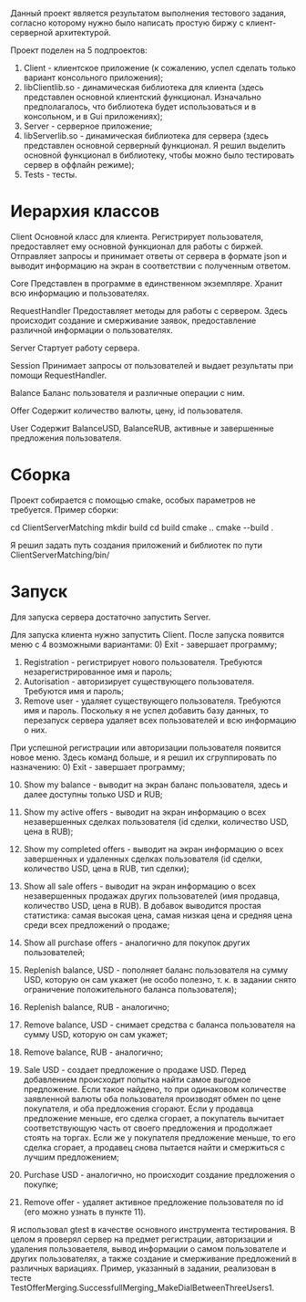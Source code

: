 Данный проект является результатом выполнения тестового задания, согласно которому нужно было написать простую биржу с клиент-серверной архитектурой.

Проект поделен на 5 подпроектов:
1) Client - клиентское приложение (к сожалению, успел сделать только вариант консольного приложения);
2) libClientlib.so - динамическая библиотека для клиента (здесь представлен основной клиентский функционал. Изначально предполагалось, что библиотека будет использоваться и в консольном, и в Gui приложениях);
3) Server - серверное приложение;
4) libServerlib.so - динамическая библиотека для сервера (здесь представлен основной серверный функционал. Я решил выделить основной функционал в библиотеку, чтобы можно было тестировать сервер в оффлайн режиме);
5) Tests - тесты.



# Иерархия классов

Client
Основной класс для клиента. Регистрирует пользователя, предоставляет ему основной функционал для работы с биржей. Отправляет запросы и принимает ответы от сервера в формате json и выводит информацию на экран в соответствии с полученным ответом.

Core
Представлен в программе в единственном экземпляре. Хранит всю информацию и пользователях.

RequestHandler
Предоставляет методы для работы с сервером. Здесь происходит создание и смерживание заявок, предоставление различной информации о пользователях.

Server
Стартует работу сервера.

Session
Принимает запросы от пользователей и выдает результаты при помощи RequestHandler.

Balance
Баланс пользователя и различные операции с ним.

Offer
Содержит количество валюты, цену, id пользователя.

User
Содержит BalanceUSD, BalanceRUB, активные и завершенные предложения пользователя.




# Сборка

Проект собирается с помощью cmake, особых параметров не требуется. Пример сборки:

 cd ClientServerMatching
 mkdir build 
 cd build 
 cmake .. 
 cmake --build . 

Я решил задать путь создания приложений и библиотек по пути ClientServerMatching/bin/



# Запуск

Для запуска сервера достаточно запустить Server.

Для запуска клиента нужно запустить Client. После запуска появится меню с 4 возможными вариантами:
0) Exit - завершает программу;
1) Registration - регистрирует нового пользователя. Требуются незарегистрированное имя и пароль;
2) Autorisation - авторизирует существующего пользователя. Требуются имя и пароль;
3) Remove user - удаляет существующего пользователя. Требуются имя и пароль.
Поскольку я не успел добавить базу данных, то перезапуск сервера удаляет всех пользователей и всю информацию о них.

При успешной регистрации или авторизации пользователя появится новое меню. Здесь команд больше, и я решил их сгруппировать по назначению:
0) Exit - завершает программу;

10) Show my balance - выводит на экран баланс пользователя, здесь и далее доступны только USD и RUB;
11) Show my active offers - выводит на экран информацию о всех незавершенных сделках пользователя (id сделки, количество USD, цена в RUB);
12) Show my completed offers - выводит на экран информацию о всех завершенных и удаленных сделках пользователя (id сделки, количество USD, цена в RUB, тип сделки);
13) Show all sale offers - выводит на экран информацию о всех незавершенных продажах других пользователей (имя продавца, количество USD, цена в RUB). В добавок выводится простая статистика: самая высокая цена, самая низкая цена и средняя цена среди всех предложений о продаже;
14) Show all purchase offers - аналогично для покупок других пользователей;

20) Replenish balance, USD - пополняет баланс пользователя на сумму USD, которую он сам укажет (не особо полезно, т. к. в задании снято ограничение положительного баланса пользователя);
21) Replenish balance, RUB - аналогично;
22) Remove balance, USD - снимает средства с баланса пользователя на сумму USD, которую он сам укажет;
23) Remove balance, RUB - аналогично;

30) Sale USD - создает предложение о продаже USD. Перед добавлением происходит попытка найти самое выгодное предложение. Если такое найдено, то при одинаковом количестве заявленной валюты оба пользователя производят обмен по цене покупателя, и оба предложения сгорают. Если у продавца предложение меньше, его сделка сгорает, а покупатель вычитает соответствующую часть от своего предложения и продолжает стоять на торгах. Если же у покупателя предложение меньше, то его сделка сгорает, а продавец снова пытается найти и смержиться с лучшим предложением;
31) Purchase USD - аналогично, но происходит создание предложения о покупке;
32) Remove offer - удаляет активное предложение пользователя по id (его можно узнать в пункте 11).

Я использовал gtest в качестве основного инструмента тестирования. В целом я проверял сервер на предмет регистрации, авторизации и удаления пользоваетеля, вывод информации о самом пользователе и других пользователях, а также создание и смерживание предложений в различных вариациях. Пример, указанный в задании, реализован в тесте TestOfferMerging.SuccessfullMerging_MakeDialBetweenThreeUsers1.